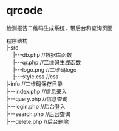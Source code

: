 # qrcode
检测报告二维码生成系统，带后台和查询页面

程序结构<br>
|-src<br>
  &#8195; |---db.php    //数据库函数<br>
  &#8195; |---qr.php    //二维码生成函数<br>
  &#8195; |---logo.png  //二维码logo<br>
  &#8195; |---style.css //css<br>
|-info           //二维码保存目录<br>
|---index.php    //信息录入<br>
|---query.php    //信息查询<br>
|---login.php    //后台登入<br>
|---search.php   //后台查询<br>
|---delete.php   //后台删除<br>
